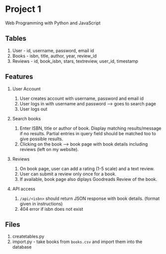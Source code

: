 # Project 1

Web Programming with Python and JavaScript

## Tables

1. User - id, username, password, email id
2. Books - isbn, title, author, year, review_id
3. Reviews - id, book_isbn, stars, textreview, user_id, timestamp


## Features

1. User Account 
    1. User creates account with username, password and email id
    2. User logs in with username and password --> goes to search page
    3. User logs out

2. Search books
    1. Enter ISBN, title or author of book. Display matching results/message if no results. Partial entries in query field should be matched too to give possible results.
    2. Clicking on the book --> book page with book details including reviews (left on my website).

3. Reviews
    1. On book page, user can add a rating (1-5 scale) and a text review. 
    2. User can submit a review only once for a book.
    3. If available, book page also diplays Goodreads Review of the book.

4. API access
    1. `/api/<isbn>` should return JSON response with book details. (format given in instructions)
    2. 404 error if isbn does not exist

## Files 

1. createtables.py
2. import.py - take books from `books.csv` and import them into the database

